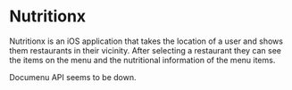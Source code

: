 # Nutritionx
Nutritionx is an iOS application that takes the location of a user and shows them restaurants in their vicinity. After selecting a restaurant they can see the items on the menu and the nutritional information of the menu items. 

Documenu API seems to be down. 
